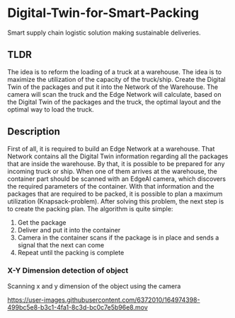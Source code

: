 # Digital-Twin-for-Smart-Packing
Smart supply chain logistic solution making sustainable deliveries.


## TLDR
The idea is to reform the loading of a truck at a warehouse. The idea is to maximize the utilization of the capacity of the truck/ship. Create the Digital Twin of the packages and put it into the Network of the Warehouse. The camera will scan the truck and the Edge Network will calculate, based on the Digital Twin of the packages and the truck, the optimal layout and the optimal way to load the truck.

## Description
First of all, it is required to build an Edge Network at a warehouse. That Network contains all the Digital Twin information regarding all the packages that are inside the warehouse. By that, it is possible to be prepared for any incoming truck or ship. When one of them arrives at the warehouse, the container part should be scanned with an EdgeAI camera, which discovers the required parameters of the container. With that information and the packages that are required to be packed, it is possible to plan a maximum utilization (Knapsack-problem). After solving this problem, the next step is to create the packing plan.
The algorithm is quite simple:

1.   Get the package
2.   Deliver and put it into the container
3.   Camera in the container scans if the package is in place and sends a signal that the next can come
4.   Repeat until the packing is complete

### X-Y Dimension detection of object
Scanning x and y dimension of the object using the camera





https://user-images.githubusercontent.com/6372010/164974398-499bc5e8-b3c1-4fa1-8c3d-bc0c7e5b96e8.mov



